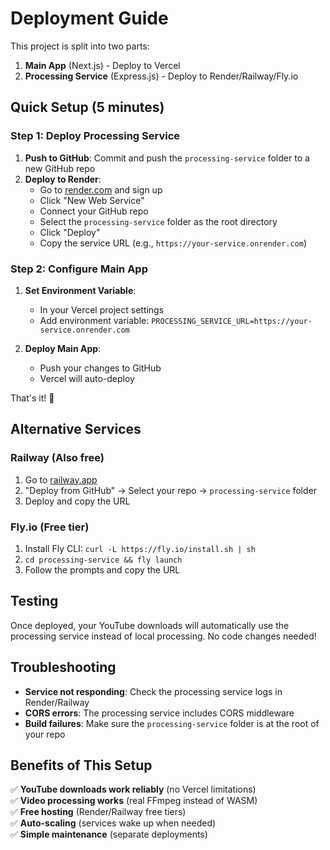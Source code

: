 # Deployment Guide

This project is split into two parts:
1. **Main App** (Next.js) - Deploy to Vercel
2. **Processing Service** (Express.js) - Deploy to Render/Railway/Fly.io

## Quick Setup (5 minutes)

### Step 1: Deploy Processing Service

1. **Push to GitHub**: Commit and push the `processing-service` folder to a new GitHub repo
2. **Deploy to Render**:
   - Go to [render.com](https://render.com) and sign up
   - Click "New Web Service"
   - Connect your GitHub repo
   - Select the `processing-service` folder as the root directory
   - Click "Deploy"
   - Copy the service URL (e.g., `https://your-service.onrender.com`)

### Step 2: Configure Main App

1. **Set Environment Variable**:
   - In your Vercel project settings
   - Add environment variable: `PROCESSING_SERVICE_URL=https://your-service.onrender.com`

2. **Deploy Main App**:
   - Push your changes to GitHub
   - Vercel will auto-deploy

That's it! 🎉

## Alternative Services

### Railway (Also free)
1. Go to [railway.app](https://railway.app)
2. "Deploy from GitHub" → Select your repo → `processing-service` folder
3. Deploy and copy the URL

### Fly.io (Free tier)
1. Install Fly CLI: `curl -L https://fly.io/install.sh | sh`
2. `cd processing-service && fly launch`
3. Follow the prompts and copy the URL

## Testing

Once deployed, your YouTube downloads will automatically use the processing service instead of local processing. No code changes needed!

## Troubleshooting

- **Service not responding**: Check the processing service logs in Render/Railway
- **CORS errors**: The processing service includes CORS middleware
- **Build failures**: Make sure the `processing-service` folder is at the root of your repo

## Benefits of This Setup

✅ **YouTube downloads work reliably** (no Vercel limitations)  
✅ **Video processing works** (real FFmpeg instead of WASM)  
✅ **Free hosting** (Render/Railway free tiers)  
✅ **Auto-scaling** (services wake up when needed)  
✅ **Simple maintenance** (separate deployments)